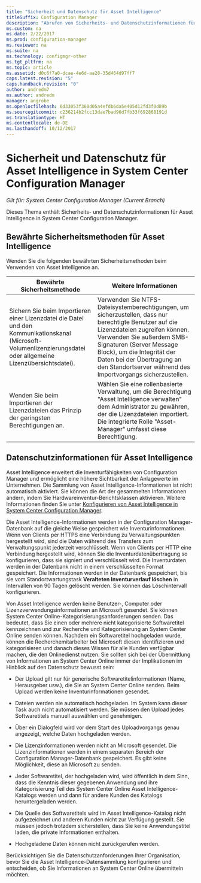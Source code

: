 ```yaml
---
title: "Sicherheit und Datenschutz für Asset Intelligence"
titleSuffix: Configuration Manager
description: "Abrufen von Sicherheits- und Datenschutzinformationen für Asset Intelligence in System Center Configuration Manager."
ms.custom: na
ms.date: 2/22/2017
ms.prod: configuration-manager
ms.reviewer: na
ms.suite: na
ms.technology: configmgr-other
ms.tgt_pltfrm: na
ms.topic: article
ms.assetid: d0c6f7a0-dcae-4e6d-aa28-35d464d97ff7
caps.latest.revision: "5"
caps.handback.revision: "0"
author: andredm7
ms.author: andredm
manager: angrobe
ms.openlocfilehash: 6d33053f360d05a4efdb6da5e405d12fd3f0d89b
ms.sourcegitcommit: c236214b2fcc13dae7bad96d7fb33f692868191d
ms.translationtype: HT
ms.contentlocale: de-DE
ms.lasthandoff: 10/12/2017
---
```

# <a name="security-and-privacy-for-asset-intelligence-in-system-center-configuration-manager"></a>Sicherheit und Datenschutz für Asset Intelligence in System Center Configuration Manager

*Gilt für: System Center Configuration Manager (Current Branch)*

Dieses Thema enthält Sicherheits- und Datenschutzinformationen für Asset Intelligence in System Center Configuration Manager.  

##  <a name="BKMK_Security_AI"></a> Bewährte Sicherheitsmethoden für Asset Intelligence  
 Wenden Sie die folgenden bewährten Sicherheitsmethoden beim Verwenden von Asset Intelligence an.  

|Bewährte Sicherheitsmethode|Weitere Informationen|  
|----------------------------|----------------------|  
|Sichern Sie beim Importieren einer Lizenzdatei die Datei und den Kommunikationskanal (Microsoft-Volumenlizenzierungsdatei oder allgemeine Lizenzübersichtsdatei).|Verwenden Sie NTFS-Dateisystemberechtigungen, um sicherzustellen, dass nur berechtigte Benutzer auf die Lizenzdateien zugreifen können. Verwenden Sie außerdem SMB-Signaturen (Server Message Block), um die Integrität der Daten bei der Übertragung an den Standortserver während des Importvorgangs sicherzustellen.|  
|Wenden Sie beim Importieren der Lizenzdateien das Prinzip der geringsten Berechtigungen an.|Wählen Sie eine rollenbasierte Verwaltung, um die Berechtigung "Asset Intelligence verwalten" dem Administrator zu gewähren, der die Lizenzdateien importiert. Die integrierte Rolle "Asset-Manager" umfasst diese Berechtigung.|  

##  <a name="BKMK_Privacy_HardwareInventory"></a> Datenschutzinformationen für Asset Intelligence  
 Asset Intelligence erweitert die Inventurfähigkeiten von Configuration Manager und ermöglicht eine höhere Sichtbarkeit der Anlagewerte im Unternehmen. Die Sammlung von Asset Intelligence-Informationen ist nicht automatisch aktiviert. Sie können die Art der gesammelten Informationen ändern, indem Sie Hardwareinventur-Berichtsklassen aktivieren. Weitere Informationen finden Sie unter [Konfigurieren von Asset Intelligence in System Center Configuration Manager](../../../../core/clients/manage/asset-intelligence/configuring-asset-intelligence.md).  

 Die Asset Intelligence-Informationen werden in der Configuration Manager-Datenbank auf die gleiche Weise gespeichert wie Inventurinformationen. Wenn von Clients per HTTPS eine Verbindung zu Verwaltungspunkten hergestellt wird, sind die Daten während des Transfers zum Verwaltungspunkt jederzeit verschlüsselt. Wenn von Clients per HTTP eine Verbindung hergestellt wird, können Sie die Inventurdatenübertragung so konfigurieren, dass sie signiert und verschlüsselt wird. Die Inventurdaten werden in der Datenbank nicht in einem verschlüsselten Format gespeichert. Die Informationen werden in der Datenbank gespeichert, bis sie vom Standortwartungstask **Veralteten Inventurverlauf löschen** in Intervallen von 90 Tagen gelöscht werden. Sie können das Löschintervall konfigurieren.  

 Von Asset Intelligence werden keine Benutzer-, Computer oder Lizenzverwendungsinformationen an Microsoft gesendet. Sie können System Center Online-Kategorisierungsanforderungen senden. Das bedeutet, dass Sie einen oder mehrere nicht kategorisierte Softwaretitel kennzeichnen und zur Recherche und Kategorisierung an System Center Online senden können. Nachdem ein Softwaretitel hochgeladen wurde, können die Recherchemitarbeiter bei Microsoft diesen identifizieren und kategorisieren und danach dieses Wissen für alle Kunden verfügbar machen, die den Onlinedienst nutzen. Sie sollten sich bei der Übermittlung von Informationen an System Center Online immer der Implikationen im Hinblick auf den Datenschutz bewusst sein:  

-   Der Upload gilt nur für generische Softwaretitelinformationen (Name, Herausgeber usw.), die Sie an System Center Online senden. Beim Upload werden keine Inventurinformationen gesendet.  

-   Dateien werden nie automatisch hochgeladen. Im System kann dieser Task auch nicht automatisiert werden. Sie müssen den Upload jedes Softwaretitels manuell auswählen und genehmigen.  

-   Über ein Dialogfeld wird vor dem Start des Uploadvorgangs genau angezeigt, welche Daten hochgeladen werden.  

-   Die Lizenzinformationen werden nicht an Microsoft gesendet. Die Lizenzinformationen werden in einem separaten Bereich der Configuration Manager-Datenbank gespeichert. Es gibt keine Möglichkeit, diese an Microsoft zu senden.  

-   Jeder Softwaretitel, der hochgeladen wird, wird öffentlich in dem Sinn, dass die Kenntnis dieser gegebenen Anwendung und ihre Kategorisierung Teil des System Center Online Asset Intelligence-Katalogs werden und dann für andere Kunden des Katalogs heruntergeladen werden.  

-   Die Quelle des Softwaretitels wird im Asset Intelligence-Katalog nicht aufgezeichnet und anderen Kunden nicht zur Verfügung gestellt. Sie müssen jedoch trotzdem sicherstellen, dass Sie keine Anwendungstitel laden, die private Informationen enthalten.  

-   Hochgeladene Daten können nicht zurückgerufen werden.  

 Berücksichtigen Sie die Datenschutzanforderungen Ihrer Organisation, bevor Sie die Asset Intelligence-Datensammlung konfigurieren und entscheiden, ob Sie Informationen an System Center Online übermitteln möchten.  
